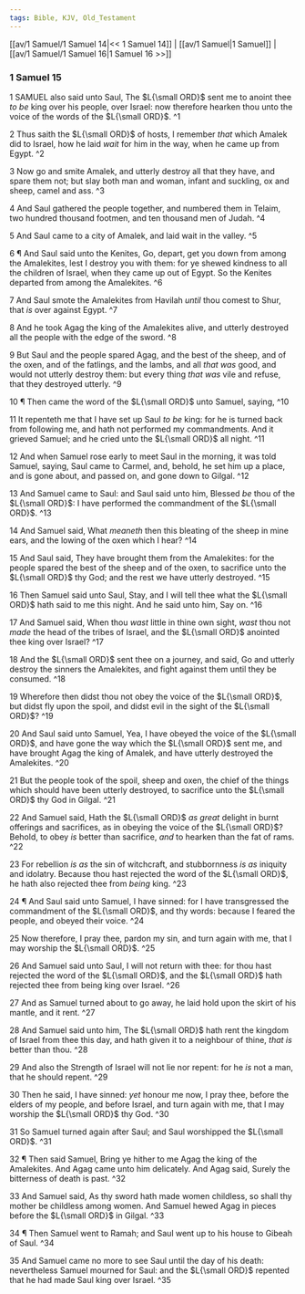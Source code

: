 ```yaml
---
tags: Bible, KJV, Old_Testament
---
```


[[av/1 Samuel/1 Samuel 14|<< 1 Samuel 14]] | [[av/1 Samuel|1 Samuel]] | [[av/1 Samuel/1 Samuel 16|1 Samuel 16 >>]]

### 1 Samuel 15

1 SAMUEL also said unto Saul, The $L{\small ORD}$ sent me to anoint thee _to_ _be_ king over his people, over Israel: now therefore hearken thou unto the voice of the words of the $L{\small ORD}$. ^1

2 Thus saith the $L{\small ORD}$ of hosts, I remember _that_ which Amalek did to Israel, how he laid _wait_ for him in the way, when he came up from Egypt. ^2

3 Now go and smite Amalek, and utterly destroy all that they have, and spare them not; but slay both man and woman, infant and suckling, ox and sheep, camel and ass. ^3

4 And Saul gathered the people together, and numbered them in Telaim, two hundred thousand footmen, and ten thousand men of Judah. ^4

5 And Saul came to a city of Amalek, and laid wait in the valley. ^5

6 ¶ And Saul said unto the Kenites, Go, depart, get you down from among the Amalekites, lest I destroy you with them: for ye shewed kindness to all the children of Israel, when they came up out of Egypt. So the Kenites departed from among the Amalekites. ^6

7 And Saul smote the Amalekites from Havilah _until_ thou comest to Shur, that _is_ over against Egypt. ^7

8 And he took Agag the king of the Amalekites alive, and utterly destroyed all the people with the edge of the sword. ^8

9 But Saul and the people spared Agag, and the best of the sheep, and of the oxen, and of the fatlings, and the lambs, and all _that_ _was_ good, and would not utterly destroy them: but every thing _that_ _was_ vile and refuse, that they destroyed utterly. ^9

10 ¶ Then came the word of the $L{\small ORD}$ unto Samuel, saying, ^10

11 It repenteth me that I have set up Saul _to_ _be_ king: for he is turned back from following me, and hath not performed my commandments. And it grieved Samuel; and he cried unto the $L{\small ORD}$ all night. ^11

12 And when Samuel rose early to meet Saul in the morning, it was told Samuel, saying, Saul came to Carmel, and, behold, he set him up a place, and is gone about, and passed on, and gone down to Gilgal. ^12

13 And Samuel came to Saul: and Saul said unto him, Blessed _be_ thou of the $L{\small ORD}$: I have performed the commandment of the $L{\small ORD}$. ^13

14 And Samuel said, What _meaneth_ then this bleating of the sheep in mine ears, and the lowing of the oxen which I hear? ^14

15 And Saul said, They have brought them from the Amalekites: for the people spared the best of the sheep and of the oxen, to sacrifice unto the $L{\small ORD}$ thy God; and the rest we have utterly destroyed. ^15

16 Then Samuel said unto Saul, Stay, and I will tell thee what the $L{\small ORD}$ hath said to me this night. And he said unto him, Say on. ^16

17 And Samuel said, When thou _wast_ little in thine own sight, _wast_ thou not _made_ the head of the tribes of Israel, and the $L{\small ORD}$ anointed thee king over Israel? ^17

18 And the $L{\small ORD}$ sent thee on a journey, and said, Go and utterly destroy the sinners the Amalekites, and fight against them until they be consumed. ^18

19 Wherefore then didst thou not obey the voice of the $L{\small ORD}$, but didst fly upon the spoil, and didst evil in the sight of the $L{\small ORD}$? ^19

20 And Saul said unto Samuel, Yea, I have obeyed the voice of the $L{\small ORD}$, and have gone the way which the $L{\small ORD}$ sent me, and have brought Agag the king of Amalek, and have utterly destroyed the Amalekites. ^20

21 But the people took of the spoil, sheep and oxen, the chief of the things which should have been utterly destroyed, to sacrifice unto the $L{\small ORD}$ thy God in Gilgal. ^21

22 And Samuel said, Hath the $L{\small ORD}$ _as_ _great_ delight in burnt offerings and sacrifices, as in obeying the voice of the $L{\small ORD}$? Behold, to obey _is_ better than sacrifice, _and_ to hearken than the fat of rams. ^22

23 For rebellion _is_ _as_ the sin of witchcraft, and stubbornness _is_ _as_ iniquity and idolatry. Because thou hast rejected the word of the $L{\small ORD}$, he hath also rejected thee from _being_ king. ^23

24 ¶ And Saul said unto Samuel, I have sinned: for I have transgressed the commandment of the $L{\small ORD}$, and thy words: because I feared the people, and obeyed their voice. ^24

25 Now therefore, I pray thee, pardon my sin, and turn again with me, that I may worship the $L{\small ORD}$. ^25

26 And Samuel said unto Saul, I will not return with thee: for thou hast rejected the word of the $L{\small ORD}$, and the $L{\small ORD}$ hath rejected thee from being king over Israel. ^26

27 And as Samuel turned about to go away, he laid hold upon the skirt of his mantle, and it rent. ^27

28 And Samuel said unto him, The $L{\small ORD}$ hath rent the kingdom of Israel from thee this day, and hath given it to a neighbour of thine, _that_ _is_ better than thou. ^28

29 And also the Strength of Israel will not lie nor repent: for he _is_ not a man, that he should repent. ^29

30 Then he said, I have sinned: _yet_ honour me now, I pray thee, before the elders of my people, and before Israel, and turn again with me, that I may worship the $L{\small ORD}$ thy God. ^30

31 So Samuel turned again after Saul; and Saul worshipped the $L{\small ORD}$. ^31

32 ¶ Then said Samuel, Bring ye hither to me Agag the king of the Amalekites. And Agag came unto him delicately. And Agag said, Surely the bitterness of death is past. ^32

33 And Samuel said, As thy sword hath made women childless, so shall thy mother be childless among women. And Samuel hewed Agag in pieces before the $L{\small ORD}$ in Gilgal. ^33

34 ¶ Then Samuel went to Ramah; and Saul went up to his house to Gibeah of Saul. ^34

35 And Samuel came no more to see Saul until the day of his death: nevertheless Samuel mourned for Saul: and the $L{\small ORD}$ repented that he had made Saul king over Israel. ^35
